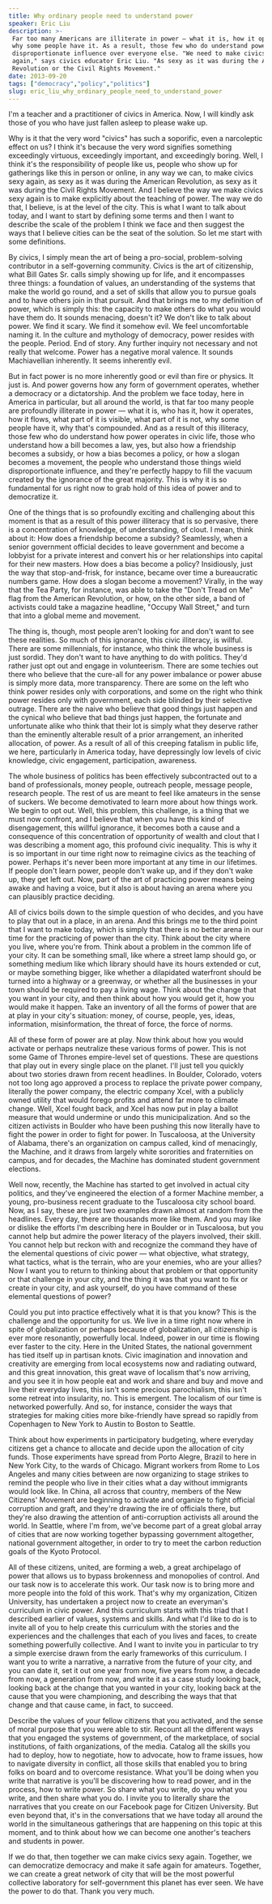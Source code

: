 ```yaml
---
title: Why ordinary people need to understand power
speaker: Eric Liu
description: >-
 Far too many Americans are illiterate in power — what it is, how it operates and
 why some people have it. As a result, those few who do understand power wield
 disproportionate influence over everyone else. "We need to make civics sexy
 again," says civics educator Eric Liu. "As sexy as it was during the American
 Revolution or the Civil Rights Movement."
date: 2013-09-20
tags: ["democracy","policy","politics"]
slug: eric_liu_why_ordinary_people_need_to_understand_power
---
```


I'm a teacher and a practitioner of civics in America. Now, I will kindly ask those of you
who have just fallen asleep to please wake up. 

Why is it that the very word "civics" has such a soporific, even a narcoleptic effect on
us? I think it's because the very word signifies something exceedingly virtuous, 
exceedingly important, and exceedingly boring. Well, I think it's the responsibility of
people like us, people who show up for gatherings like this in person or online, in any
way we can, to make civics sexy again, as sexy as it was during the American Revolution,
as sexy as it was during the Civil Rights Movement. And I believe the way we make civics
sexy again is to make explicitly about the teaching of power. The way we do that, I
believe, is at the level of the city. This is what I want to talk about today, and I want
to start by defining some terms and then I want to describe the scale of the problem I
think we face and then suggest the ways that I believe cities can be the seat of the
solution. So let me start with some definitions.

By civics, I simply mean the art of being a pro-social, problem-solving contributor in a
self-governing community. Civics is the art of citizenship, what Bill Gates Sr. calls
simply showing up for life, and it encompasses three things: a foundation of values, an
understanding of the systems that make the world go round, and a set of skills that allow
you to pursue goals and to have others join in that pursuit. And that brings me to my
definition of power, which is simply this: the capacity to make others do what you would
have them do. It sounds menacing, doesn't it? We don't like to talk about power. We find
it scary. We find it somehow evil. We feel uncomfortable naming it. In the culture and
mythology of democracy, power resides with the people. Period. End of story. Any further
inquiry not necessary and not really that welcome. Power has a negative moral valence. It
sounds Machiavellian inherently. It seems inherently evil.

But in fact power is no more inherently good or evil than fire or physics. It just is. And
power governs how any form of government operates, whether a democracy or a dictatorship.
And the problem we face today, here in America in particular, but all around the world, is
that far too many people are profoundly illiterate in power — what it is, who has it, how
it operates, how it flows, what part of it is visible, what part of it is not, why some
people have it, why that's compounded. And as a result of this illiteracy, those few who
do understand how power operates in civic life, those who understand how a bill becomes a
law, yes, but also how a friendship becomes a subsidy, or how a bias becomes a policy, or
how a slogan becomes a movement, the people who understand those things wield
disproportionate influence, and they're perfectly happy to fill the vacuum created by the
ignorance of the great majority. This is why it is so fundamental for us right now to grab
hold of this idea of power and to democratize it.

One of the things that is so profoundly exciting and challenging about this moment is that
as a result of this power illiteracy that is so pervasive, there is a concentration of
knowledge, of understanding, of clout. I mean, think about it: How does a friendship
become a subsidy? Seamlessly, when a senior government official decides to leave
government and become a lobbyist for a private interest and convert his or her
relationships into capital for their new masters. How does a bias become a policy?
Insidiously, just the way that stop-and-frisk, for instance, became over time a
bureaucratic numbers game. How does a slogan become a movement? Virally, in the way that
the Tea Party, for instance, was able to take the "Don't Tread on Me" flag from the
American Revolution, or how, on the other side, a band of activists could take a magazine
headline, "Occupy Wall Street," and turn that into a global meme and movement.

The thing is, though, most people aren't looking for and don't want to see these
realities. So much of this ignorance, this civic illiteracy, is willful. There are some
millennials, for instance, who think the whole business is just sordid. They don't want to
have anything to do with politics. They'd rather just opt out and engage in volunteerism.
There are some techies out there who believe that the cure-all for any power imbalance or
power abuse is simply more data, more transparency. There are some on the left who think
power resides only with corporations, and some on the right who think power resides only
with government, each side blinded by their selective outrage. There are the naive who
believe that good things just happen and the cynical who believe that bad things just
happen, the fortunate and unfortunate alike who think that their lot is simply what they
deserve rather than the eminently alterable result of a prior arrangement, an inherited
allocation, of power. As a result of all of this creeping fatalism in public life, we here,
particularly in America today, have depressingly low levels of civic knowledge, civic
engagement, participation, awareness.

The whole business of politics has been effectively subcontracted out to a band of
professionals, money people, outreach people, message people, research people. The rest of
us are meant to feel like amateurs in the sense of suckers. We become demotivated to learn
more about how things work. We begin to opt out. Well, this problem, this challenge, is a
thing that we must now confront, and I believe that when you have this kind of
disengagement, this willful ignorance, it becomes both a cause and a consequence of this
concentration of opportunity of wealth and clout that I was describing a moment ago, this
profound civic inequality. This is why it is so important in our time right now to
reimagine civics as the teaching of power. Perhaps it's never been more important at any
time in our lifetimes. If people don't learn power, people don't wake up, and if they
don't wake up, they get left out. Now, part of the art of practicing power means being
awake and having a voice, but it also is about having an arena where you can plausibly
practice deciding.

All of civics boils down to the simple question of who decides, and you have to play that
out in a place, in an arena. And this brings me to the third point that I want to make
today, which is simply that there is no better arena in our time for the practicing of
power than the city. Think about the city where you live, where you're from. Think about a
problem in the common life of your city. It can be something small, like where a street
lamp should go, or something medium like which library should have its hours extended or
cut, or maybe something bigger, like whether a dilapidated waterfront should be turned
into a highway or a greenway, or whether all the businesses in your town should be
required to pay a living wage. Think about the change that you want in your city, and then
think about how you would get it, how you would make it happen. Take an inventory of all
the forms of power that are at play in your city's situation: money, of course, people,
yes, ideas, information, misinformation, the threat of force, the force of
norms.

All of these form of power are at play. Now think about how you would activate or perhaps
neutralize these various forms of power. This is not some Game of Thrones empire-level set
of questions. These are questions that play out in every single place on the planet. I'll
just tell you quickly about two stories drawn from recent headlines. In Boulder, Colorado,
voters not too long ago approved a process to replace the private power company, literally
the power company, the electric company Xcel, with a publicly owned utility that would
forego profits and attend far more to climate change. Well, Xcel fought back, and Xcel has
now put in play a ballot measure that would undermine or undo this municipalization. And
so the citizen activists in Boulder who have been pushing this now literally have to fight
the power in order to fight for power. In Tuscaloosa, at the University of Alabama,
there's an organization on campus called, kind of menacingly, the Machine, and it draws
from largely white sororities and fraternities on campus, and for decades, the Machine has
dominated student government elections.

Well now, recently, the Machine has started to get involved in actual city politics, and
they've engineered the election of a former Machine member, a young, pro-business recent
graduate to the Tuscaloosa city school board. Now, as I say, these are just two examples
drawn almost at random from the headlines. Every day, there are thousands more like them.
And you may like or dislike the efforts I'm describing here in Boulder or in Tuscaloosa,
but you cannot help but admire the power literacy of the players involved, their skill.
You cannot help but reckon with and recognize the command they have of the elemental
questions of civic power — what objective, what strategy, what tactics, what is the
terrain, who are your enemies, who are your allies? Now I want you to return to thinking
about that problem or that opportunity or that challenge in your city, and the thing it
was that you want to fix or create in your city, and ask yourself, do you have command of
these elemental questions of power?

Could you put into practice effectively what it is that you know? This is the challenge
and the opportunity for us. We live in a time right now where in spite of globalization or
perhaps because of globalization, all citizenship is ever more resonantly, powerfully
local. Indeed, power in our time is flowing ever faster to the city. Here in the United
States, the national government has tied itself up in partisan knots. Civic imagination
and innovation and creativity are emerging from local ecosystems now and radiating
outward, and this great innovation, this great wave of localism that's now arriving, and
you see it in how people eat and work and share and buy and move and live their everyday
lives, this isn't some precious parochialism, this isn't some retreat into insularity, no.
This is emergent. The localism of our time is networked powerfully. And so, for instance,
consider the ways that strategies for making cities more bike-friendly have spread so
rapidly from Copenhagen to New York to Austin to Boston to Seattle.

Think about how experiments in participatory budgeting, where everyday citizens get a
chance to allocate and decide upon the allocation of city funds. Those experiments have
spread from Porto Alegre, Brazil to here in New York City, to the wards of Chicago.
Migrant workers from Rome to Los Angeles and many cities between are now organizing to
stage strikes to remind the people who live in their cities what a day without immigrants
would look like. In China, all across that country, members of the New Citizens' Movement
are beginning to activate and organize to fight official corruption and graft, and they're
drawing the ire of officials there, but they're also drawing the attention of
anti-corruption activists all around the world. In Seattle, where I'm from, we've become
part of a great global array of cities that are now working together bypassing government
altogether, national government altogether, in order to try to meet the carbon reduction
goals of the Kyoto Protocol.

All of these citizens, united, are forming a web, a great archipelago of power that allows
us to bypass brokenness and monopolies of control. And our task now is to accelerate this
work. Our task now is to bring more and more people into the fold of this work. That's why
my organization, Citizen University, has undertaken a project now to create an everyman's
curriculum in civic power. And this curriculum starts with this triad that I described
earlier of values, systems and skills. And what I'd like to do is to invite all of you to
help create this curriculum with the stories and the experiences and the challenges that
each of you lives and faces, to create something powerfully collective. And I want to
invite you in particular to try a simple exercise drawn from the early frameworks of this
curriculum. I want you to write a narrative, a narrative from the future of your city, and
you can date it, set it out one year from now, five years from now, a decade from now, a
generation from now, and write it as a case study looking back, looking back at the change
that you wanted in your city, looking back at the cause that you were championing, and
describing the ways that that change and that cause came, in fact, to succeed.

Describe the values of your fellow citizens that you activated, and the sense of moral
purpose that you were able to stir. Recount all the different ways that you engaged the
systems of government, of the marketplace, of social institutions, of faith organizations,
of the media. Catalog all the skills you had to deploy, how to negotiate, how to advocate,
how to frame issues, how to navigate diversity in conflict, all those skills that enabled
you to bring folks on board and to overcome resistance. What you'll be doing when you
write that narrative is you'll be discovering how to read power, and in the process, how
to write power. So share what you write, do you what you write, and then share what you
do. I invite you to literally share the narratives that you create on our Facebook page
for Citizen University. But even beyond that, it's in the conversations that we have today
all around the world in the simultaneous gatherings that are happening on this topic at
this moment, and to think about how we can become one another's teachers and students in
power.

If we do that, then together we can make civics sexy again. Together, we can democratize
democracy and make it safe again for amateurs. Together, we can create a great network of
city that will be the most powerful collective laboratory for self-government this planet
has ever seen. We have the power to do that. Thank you very much.

<!--
ad_duration=3.33
event="TEDCity2.0"
external_start_time=0
has_talk_citation=0
intro_duration=11.82
is_subtitle_required="False"
is_talk_featured="True"
language="en"
language_swap="False"
native_language="en"
number_of_related_talks=6
number_of_speakers=1
number_of_subtitled_videos=24
number_of_tags=3
number_of_talk_download_languages=24
number_of_talk_more_resources=3
number_of_talk_recommendations=0
number_of_talks_take_actions=0
post_ad_duration=0.83
published_timestamp="2014-08-14 15:42:00"
recording_date="2013-09-20"
speaker_description="Civic evangelist, author"
speaker_is_published=1
speaker_name="Eric Liu"
talk_name="Why ordinary people need to understand power"
talks_tags=["democracy","policy","politics"]
talks_take_action=[]
url_audio="https://download.ted.com/talks/EricLiu_2013Z.mp3?apikey=acme-roadrunner"
url_photo_speaker="https://pe.tedcdn.com/images/ted/19b7be676df92de097575648d69e9bc0128fffc5_254x191.jpg"
url_photo_talk="https://pe.tedcdn.com/images/ted/fa771070465b9670a72eccacddb9aebd878cf08c_2400x1800.jpg"
url_webpage="https://www.ted.com/talks/eric_liu_why_ordinary_people_need_to_understand_power"
video_type_name="TED Stage Talk"
-->